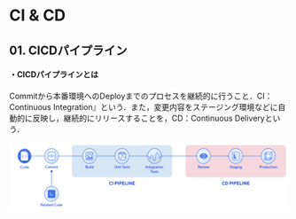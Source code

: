 # CI & CD

## 01. CICDパイプライン

#### ・CICDパイプラインとは

Commitから本番環境へのDeployまでのプロセスを継続的に行うこと．CI：Continuous Integration』という．また，変更内容をステージング環境などに自動的に反映し，継続的にリリースすることを，CD：Continuous Deliveryという．

![CICDパイプライン](https://raw.githubusercontent.com/Hiroki-IT/tech-notebook/master/images/CICDパイプライン.png)




